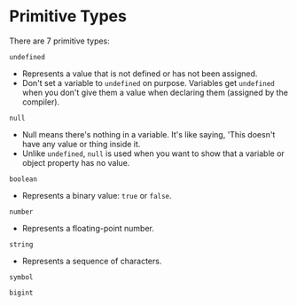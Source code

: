 # Primitive Types

There are 7 primitive types:

`undefined`

- Represents a value that is not defined or has not been assigned.
- Don't set a variable to `undefined` on purpose. Variables get `undefined` when you don't give them a value when declaring them (assigned by the compiler).

`null`

- Null means there's nothing in a variable. It's like saying, 'This doesn't have any value or thing inside it.
- Unlike `undefined`, `null` is used when you want to show that a variable or object property has no value.

`boolean`

- Represents a binary value: `true` or `false`.

`number`

- Represents a floating-point number.

`string`

- Represents a sequence of characters.

`symbol`

`bigint`